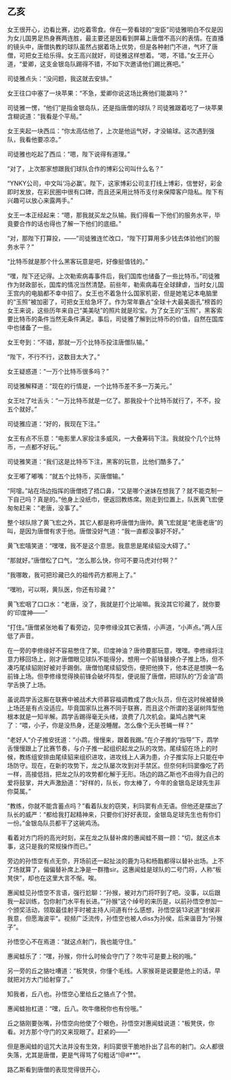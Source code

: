 ## 乙亥

女王很开心，边看比赛，边吃着零食。伴在一旁看球的“宠臣”司徒雅明白不仅是因为女儿国男足热身赛两连胜，最主要还是因看到屏幕上唐僧不高兴的表情。在直播的镜头中，唐僧执教的球队虽然占据着场上优势，但是各种射门不进，气坏了唐僧，可把女王给乐得。女王高兴就好，司徒雅这样想着。“嗯，不错。”女王开心道，“爱卿，这支金银岛队踢得不错，不如下次邀请他们踢比赛吧。”

司徒雅点头：“没问题，我这就去安排。”

女王往口中塞了一块苹果：“不急，爱卿你说这场比赛他们能赢吗？”

司徒雅一愣，“他们”是指金银岛队，还是指唐僧的球队？司徒雅跟着吃了一块苹果含糊说道：“我看是个平局。”

女王夹起一块西瓜：“你太高估他了，上次是他运气好，才没输球。这次遇到强队，我看他要凉凉。”

司徒雅也吃起了西瓜：“嗯，陛下说得有道理。”

“对了，上次那家想跟我们球队合作的博彩公司叫什么名？”

“YNKY公司，中文叫‘冯必赢’。陛下，这家博彩公司主打线上博彩，信誉好，彩金即时发放，在彩民圏中很有口碑，而且还采用比特币支付来保障客户隐私。陛下有兴趣可以放心来露两手。”

女王一本正经起来：“嗯，那我就买龙之队输。我们得看一下他们的服务水平，毕竟要合作的话也得也了解一下他们的底细。”

“对，那陛下打算投，——”司徒雅连忙改口，“陛下打算用多少钱去体验他们的服务水平？”

“比特币就是那个什么黑客玩意是吧，好像挺值钱的。”

“嘿，陛下还记得。上次勒索病毒事件后，我们国库也储备了一些比特币。”司徒雅作为财政部长，国库的情况当然清楚。前些年，勒索病毒在全球肆虐，当时女儿国王宫内的电脑都不幸中招了。女王也不着急什么国家机密，但是她笔记本电脑里的“玉照”被加密了，可把女王给急坏了。作为常年霸占“全球十大最美面孔”榜首的女王来说，这些历年来自己“美美哒”的照片就是珍宝。为了女王的“玉照”，黑客索要比特币的条件当然无条件满足。事后，司徒雅了解到比特币的价值，自然在国库中也储备了一些。

女王夸到：“不错，那就一万个比特币投注唐僧队输。”

“陛下，不行不行，这数目太大了。”

女王疑惑道：“一万个比特币很多吗？”

司徒雅解释道：“现在的行情是，一个比特币差不多一万美元。”

女王吐了吐舌头：“一万比特币就是一亿了。那我投十个比特币就行了，不不，投五个就好。”

司徒雅应道：“好的，我现在下注。”

女王有点不乐意：“电影里人家投注多威风，一大叠筹码下注。我就投个几个比特币，一点都不好玩。”

司徒雅笑道：“我们这是比特币下注，黑客的玩意，比他们酷多了。”

女王嘟了嘟嘴：“就五个比特币，买唐僧输。”

“阿嚏。”站在场边指挥的唐僧捂了捂口鼻，“又是哪个迷妹在想我了？就不能克制一下自己吗？真是的。”他身上没纸巾，便返回教练席。刚走到位置上，队医黄飞宏便匆匆赶来：“老唐，没事了。”

整个球队除了黄飞宏之外，其它人都是称呼唐僧为唐帅。黄飞宏就是“老唐老唐”的叫，是因为唐僧有求于他。唐僧没好气道：“我一直都没事好不好。”

黄飞宏嘻笑道：“嘿嘿，我不是这个意思。我意思是尾续貂没大碍了。”

“那就好。”唐僧松了口气，“怎么那么快，你可不要马虎对付啊？”

“我哪敢，我可把珍藏已久的祖传药方都用上了。”

“嘿哟，可以啊，黄队医，你还有珍藏？”

黄飞宏咽了口口水：“老唐，没了，我就是打个比喻嘛。我没其它珍藏了，就你要的‘印度神——”

“打住。”唐僧紧张地看了看旁边，见李修缘没其它表情，小声道，“小声点。”两人压低了声音。

在一旁的李修缘好不容易憋住了笑。印度神油？唐帅要那玩意，嘿嘿。李修缘将注意力移回场上，刚才唐僧眼见球队不能得分，想用一个前锋替换介子推上场，但不凑巧尾续貂刚好被对手踢倒。唐僧怕尾续貂受伤，便把他换下，他本还是想换一名前锋上场。但李修缘觉得换前锋会破坏阵型，便说服了唐僧，把球队的“万金油”鹉学舌换了上场。

虽说鹉学舌这厮在联赛中被战术大师慕容福调教成了救火队员，但在这时候被替换上场还是有点没适应。毕竟国家队比赛不同于联赛，而且这个所谓的圣诞树阵型他根本就是一知半解。鹉学舌踢得毫无头绪，浪费了几次机会。巢鸠占脾气来了：“喂，小子，你是没热身，还是没睡醒。怎么像个无头苍蝇一样？”

“老好人”介子推安抚道：“小鹉，慢慢来，跟着我踢。”在介子推的“指导”下，鹉学舌慢慢跟上了比赛节奏，与介子推一起组织起龙之队的攻势。尾续貂在场上的时候，教练组安排由尾续貂来组织进攻，进攻线上人满为患，介子推实际上只能在中场防守。现在，在新的攻势下，龙之队屡次攻到对手禁区。但奈何利玛窦像吃了药一样，高接低挡，把龙之队的攻势都化解于无形。场边的路乙斯也不由得为自己的爱将鼓掌，并大声激励道：“好样的，队长，你太棒了，今年的金银岛足球先生非你莫属。”

“教练，你就不能含蓄点吗？”看着队友的窃笑，利玛窦有点无语。但他还是摆出了队长的威严：“都给我打起精神来，只要你们好好表现，金银岛足球先生也有你们一份。”金银岛队员都干了这碗鸡汤。

看着对方门将的高光时刻，呆在龙之队替补席的惠闻蛙不屑一顾：“切，就这点本事，这只是我的常规操作而已。”

旁边的孙悟空有点无奈，开场前还一起扯淡的鹿为马和杨戬都得以替补出场。上不了场就算了，偏偏替补席上净是一群撸sir。这惠闻蛙是球队的二号门将，人称“板凳侠”，却也在这里大言不惭。唉。

惠闻蛙见孙悟空不言语，强行尬聊：“孙猴，被对方门将吓到了吧。没事，以后跟我一起训练，包你射门水平有长进。”“孙猴”这个绰号的来历是，以前孙悟空参加一个颁奖活动，领取最佳射手时被主持人问道有什么感想，孙悟空装13说道“封侯非我意，但愿海波平”。视频广泛流传，孙悟空也被人diss为孙侯，后来谐音为“孙猴子”。

孙悟空心不在焉道：“就这点射门，我也能守住。”

惠闻蛙乐了：“嘿，孙猴，你什么时候会守门了？吹牛可是要上税的哦。”

另一旁的丘之貉吐嘈道：“板凳侠，你懂个毛线。人家猴哥是说要是他上的话，早就把对方大门给射穿了。”

知我者，丘八也。孙悟空心里给丘之貉点了个赞。

惠闻蛙抬杠道：“嘿，丘八。吹牛缴税你也有份哦。”

丘之貉刚要张嘴，孙悟空向他使了个眼色，孙悟空对惠闻蛙说道：“板凳侠，你看。对方那个守门的又来现眼了。赶紧的——”

但是惠闻蛙的诅咒大法并没有生效，利玛窦很干脆地扑出了吕布的射门。众人都很失落，尤其是唐僧，更是气得骂了句粗话“!@#**”。

路乙斯看到唐僧的表现觉得很开心，
